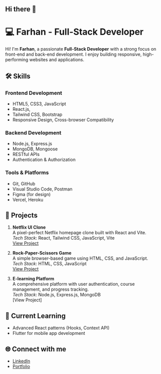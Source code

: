 ## Hi there 👋

# 💻 Farhan - Full-Stack Developer

Hi! I'm **Farhan**, a passionate **Full-Stack Developer** with a strong focus on front-end and back-end development. I enjoy building responsive, high-performing websites and applications.

## 🛠️ **Skills**

### Frontend Development
- HTML5, CSS3, JavaScript
- React.js,
- Tailwind CSS, Bootstrap
- Responsive Design, Cross-browser Compatibility

### Backend Development
- Node.js, Express.js
- MongoDB, Mongoose
- RESTful APIs
- Authentication & Authorization

### Tools & Platforms
- Git, GitHub
- Visual Studio Code, Postman
- Figma (for design)
- Vercel, Heroku

## 📂 **Projects**

1. **Netflix UI Clone**  
   A pixel-perfect Netflix homepage clone built with React and Vite.  
   _Tech Stack_: React, Tailwind CSS, JavaScript, Vite  
   [View Project](#)  

2. **Rock-Paper-Scissors Game**  
   A simple browser-based game using HTML, CSS, and JavaScript.  
   _Tech Stack_: HTML, CSS, JavaScript  
   [View Project](https://farhan-awan67.github.io/Rock-Paper-Scissor-Game/)

3. **E-learning Platform**  
   A comprehensive platform with user authentication, course management, and progress tracking.  
   _Tech Stack_: Node.js, Express.js, MongoDB  
   [View Project]

## 🎯 **Current Learning**
- Advanced React patterns (Hooks, Context API)
- Flutter for mobile app development

## 🌐 **Connect with me**
- [LinkedIn](https://www.linkedin.com/in/farhan/)
- [Portfolio](#)

<!--
**farhan-awan67/farhan-awan67** is a ✨ _special_ ✨ repository because its `README.md` (this file) appears on your GitHub profile.

Here are some ideas to get you started:

- 🔭 I’m currently working on ...
- 🌱 I’m currently learning ...
- 👯 I’m looking to collaborate on ...
- 🤔 I’m looking for help with ...
- 💬 Ask me about ...
- 📫 How to reach me: ...
- 😄 Pronouns: ...
- ⚡ Fun fact: ...
-->
